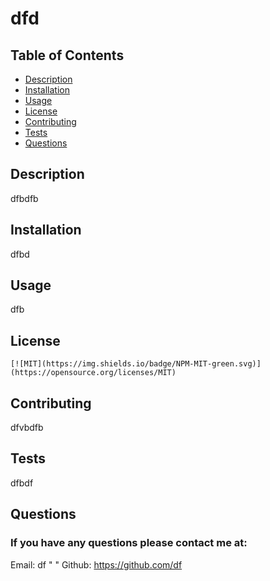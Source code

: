 # dfd

## Table of Contents
* [Description](#description)
* [Installation](#installation)
* [Usage](#usage)
* [License](#license)
* [Contributing](#contributing)
* [Tests](#tests)
* [Questions](#questions)

## Description
dfbdfb

## Installation 
dfbd

## Usage
dfb

## License
`[![MIT](https://img.shields.io/badge/NPM-MIT-green.svg)](https://opensource.org/licenses/MIT)`


## Contributing
dfvbdfb

## Tests
dfbdf

## Questions 
### If you have any questions please contact me at:
Email: df
"
"
Github: https://github.com/df

